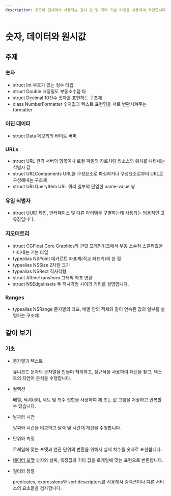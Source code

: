 ```yaml
---
description: 코코아 전체에서 사용되는 원시 값 및 기타 기본 타입을 사용하여 작업합니다.
---
```


# 숫자, 데이터와 원시값

## 주제

### 숫자

* struct Int 부호가 있는 정수 타입
* struct Double 배정밀도 부동소수점 타
* struct Decimal 10진수 숫자를 표현하는 구조체
* class NumberFormatter 숫자값과 텍스트 표현형을 서로 변환시켜주는 formatter

### 이진 데이터

* struct Data 메모리의 바이트 버퍼

### URLs

* struct URL 원격 서버의 항목이나 로컬 파일의 경로처럼 리소스의 위치를 나타내는 식별자 값
* struct URLComponents URL을 구성요소로 파싱하거나 구성요소로부터 URL르 구성해내는 구조체
* struct URLQueryItem URL 쿼리 일부의 단일한 name-value 쌍

### 유일 식별자

* struct UUID 타입, 인터페이스 및 다른 아이템을 구별하는데 사용되는 범용적인 고유값입니다.

### 지오메트리

* struct CGFloat Core Graphics와 관련 프레임워크에서 부동 소수점 스칼라값을 나타내는 기본 타입
* typealias NSPoint 데카르트 좌표계\(직교 좌표계\)의 한 점
* typealias NSSize 2차원 크기
* typealias NSRect 직사각형
* struct AffineTransform 그래픽 좌표 변환
* struct NSEdgeInsets 두 직사각형 사이의 거리를 설명합니다.

### Ranges

* typealias NSRange 문자열의 좌표, 배열 안의 객체와 같이 연속된 값의 일부를 설명하는 구조체

## 같이 보기

### 기초 <a id="fundamentals"></a>

* 문자열과 텍스트

  유니코드 문자의 문자열을 만들며 처리하고, 정규식을 사용하여 패턴을 찾고, 텍스트의 자연어 분석을 수행합니다.

* 컬렉션

  배열, 딕셔너리, 세트 및 특수 집합을 사용하여 체 또는 값 그룹을 저장하고 반복할 수 있습니다.

* 날짜와 시간

  날짜와 시간을 비교하고 달력 및 시간대 계산을 수행합니다.

* 단위와 측정

  로케일에 맞는 포맷과 연관 단위의 변환을 위해서 실제 치수를 숫자로 표현합니다.

* [데이터 포맷](undefined.md) 숫자와 날짜, 측정값과 기타 값을 로케일에 맞는 표현으로 변환합니다.
* 필터와 정렬

  predicates, expressions와 sort descriptors를 사용해서 컬렉션이나 다른 서비스의 요소들을 검사합니다.

